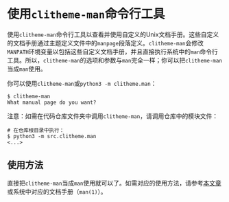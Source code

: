 # 使用`clitheme-man`命令行工具

使用`clitheme-man`命令行工具以查看并使用自定义的Unix文档手册。这些自定义的文档手册通过主题定义文件中的`manpage`段落定义。`clitheme-man`会修改`MANPATH`环境变量以包括这些自定义文档手册，并且直接执行系统中的`man`命令行工具。所以，`clitheme-man`的选项和参数与`man`完全一样；你可以把`clitheme-man`当成`man`使用。

你可以使用`clitheme-man`或`python3 -m clitheme.man`：

```plaintext
$ clitheme-man
What manual page do you want?
```

注意：如需在代码仓库文件夹中调用`clitheme-man`，请调用仓库中的模块文件：

```plaintext
# 在仓库根目录中执行：
$ python3 -m src.clitheme.man
<...>
```

## 使用方法

直接把`clitheme-man`当成`man`使用就可以了。如需对应的使用方法，请参考[本文章](https://manpages.debian.org/bookworm/man-db/man.1.zh_CN.html)或系统中对应的文档手册（`man(1)`）。